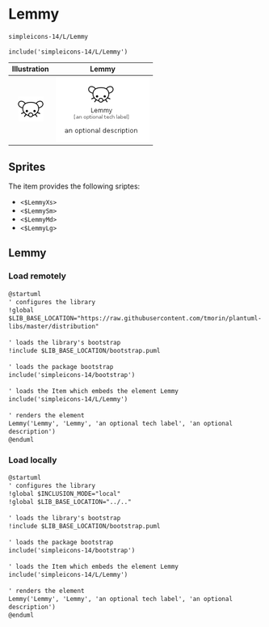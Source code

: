 # Lemmy


```text
simpleicons-14/L/Lemmy
```

```text
include('simpleicons-14/L/Lemmy')
```



| Illustration | Lemmy |
| :---: | :---: |
| ![illustration for Illustration](../../simpleicons-14/L/Lemmy.png) | ![illustration for Lemmy](../../simpleicons-14/L/Lemmy.Local.png) |



## Sprites
The item provides the following sriptes:

- `<$LemmyXs>`
- `<$LemmySm>`
- `<$LemmyMd>`
- `<$LemmyLg>`





## Lemmy

### Load remotely
```plantuml
@startuml
' configures the library
!global $LIB_BASE_LOCATION="https://raw.githubusercontent.com/tmorin/plantuml-libs/master/distribution"

' loads the library's bootstrap
!include $LIB_BASE_LOCATION/bootstrap.puml

' loads the package bootstrap
include('simpleicons-14/bootstrap')

' loads the Item which embeds the element Lemmy
include('simpleicons-14/L/Lemmy')

' renders the element
Lemmy('Lemmy', 'Lemmy', 'an optional tech label', 'an optional description')
@enduml
```

### Load locally
```plantuml
@startuml
' configures the library
!global $INCLUSION_MODE="local"
!global $LIB_BASE_LOCATION="../.."

' loads the library's bootstrap
!include $LIB_BASE_LOCATION/bootstrap.puml

' loads the package bootstrap
include('simpleicons-14/bootstrap')

' loads the Item which embeds the element Lemmy
include('simpleicons-14/L/Lemmy')

' renders the element
Lemmy('Lemmy', 'Lemmy', 'an optional tech label', 'an optional description')
@enduml
```

